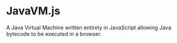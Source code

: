 # JavaVM.js
A Java Virtual Machine written entirely in JavaScript allowing Java bytecode to be executed in a browser.
